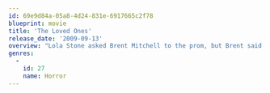 ```yaml
---
id: 69e9d84a-05a8-4d24-831e-6917665c2f78
blueprint: movie
title: 'The Loved Ones'
release_date: '2009-09-13'
overview: "Lola Stone asked Brent Mitchell to the prom, but Brent said no, and now he's screwed. What happens when Lola doesn't get what she wants? She enlists Daddy's help to throw a prom of her own, where she is queen and Brent is king -- whether he likes it or not. THE LOVED ONES is what happens when puppy love goes horribly, violently wrong. Brent should have said yes..."
genres:
  -
    id: 27
    name: Horror
---
```

